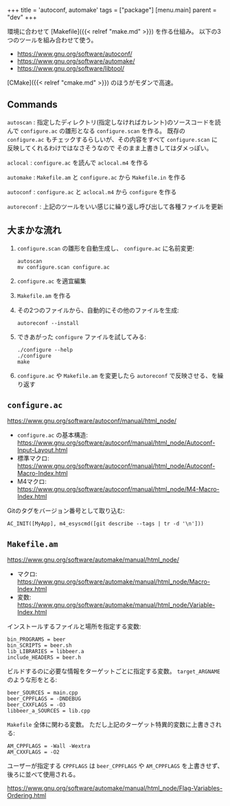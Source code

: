 +++
title = 'autoconf, automake'
tags = ["package"]
[menu.main]
  parent = "dev"
+++

環境に合わせて [Makefile]({{< relref "make.md" >}}) を作る仕組み。
以下の3つのツールを組み合わせて使う。

- <https://www.gnu.org/software/autoconf/>
- <https://www.gnu.org/software/automake/>
- <https://www.gnu.org/software/libtool/>

[CMake]({{< relref "cmake.md" >}}) のほうがモダンで高速。


## Commands

`autoscan`
:   指定したディレクトリ(指定しなければカレント)のソースコードを読んで
    `configure.ac` の雛形となる `configure.scan` を作る。
    既存の `configure.ac` もチェックするらしいが、その内容をすべて
    `configure.scan` に反映してくれるわけではなさそうなので
    そのまま上書きしてはダメっぽい。

`aclocal`
:   `configure.ac` を読んで `aclocal.m4` を作る

`automake`
:   `Makefile.am` と `configure.ac` から `Makefile.in` を作る

`autoconf`
:   `configure.ac` と `aclocal.m4` から `configure` を作る

`autoreconf`
:   上記のツールをいい感じに繰り返し呼び出して各種ファイルを更新

## 大まかな流れ

1.  `configure.scan` の雛形を自動生成し、
    `configure.ac` に名前変更:

        autoscan
        mv configure.scan configure.ac

1.  `configure.ac` を適宜編集
1.  `Makefile.am` を作る
1.  その2つのファイルから、自動的にその他のファイルを生成:

        autoreconf --install

1.  できあがった `configure` ファイルを試してみる:

        ./configure --help
        ./configure
        make

1.  `configure.ac` や `Makefile.am` を変更したら
    `autoreconf` で反映させる、を繰り返す

## `configure.ac`

<https://www.gnu.org/software/autoconf/manual/html_node/>

-   `configure.ac` の基本構造:
    <https://www.gnu.org/software/autoconf/manual/html_node/Autoconf-Input-Layout.html>
-   標準マクロ:
    <https://www.gnu.org/software/autoconf/manual/html_node/Autoconf-Macro-Index.html>
-   M4マクロ:
    <https://www.gnu.org/software/autoconf/manual/html_node/M4-Macro-Index.html>

Gitのタグをバージョン番号として取り込む:

    AC_INIT([MyApp], m4_esyscmd([git describe --tags | tr -d '\n']))

## `Makefile.am`

<https://www.gnu.org/software/automake/manual/html_node/>

-   マクロ:
    <https://www.gnu.org/software/automake/manual/html_node/Macro-Index.html>
-   変数:
    <https://www.gnu.org/software/automake/manual/html_node/Variable-Index.html>

インストールするファイルと場所を指定する変数:

    bin_PROGRAMS = beer
    bin_SCRIPTS = beer.sh
    lib_LIBRARIES = libbeer.a
    include_HEADERS = beer.h

ビルドするのに必要な情報をターゲットごとに指定する変数。
`target_ARGNAME` のような形をとる:

    beer_SOURCES = main.cpp
    beer_CPPFLAGS = -DNDEBUG
    beer_CXXFLAGS = -O3
    libbeer_a_SOURCES = lib.cpp

`Makefile` 全体に関わる変数。
ただし上記のターゲット特異的変数に上書きされる:

    AM_CPPFLAGS = -Wall -Wextra
    AM_CXXFLAGS = -O2

ユーザーが指定する `CPPFLAGS` は
`beer_CPPFLAGS` や `AM_CPPFLAGS` を上書きせず、
後ろに並べて使用される。

<https://www.gnu.org/software/automake/manual/html_node/Flag-Variables-Ordering.html>
